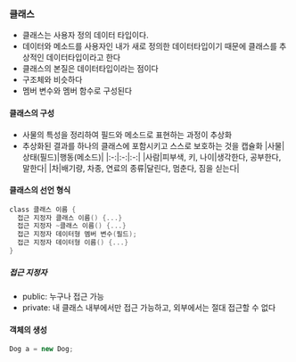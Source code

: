 ### 클래스
- 클래스는 사용자 정의 데이터 타입이다.
- 데이터와 메소드를 사용자인 내가 새로 정의한 데이터타입이기 때문에 클래스를 추상적인 데이터타입이라고 한다
- 클래스의 본질은 데이터타입이라는 점이다
- 구조체와 비슷하다
- 멤버 변수와 멤버 함수로 구성된다

#### 클래스의 구성
- 사물의 특성을 정리하여 필드와 메소드로 표현하는 과정이 추상화
- 추상화된 결과를 하나의 클래스에 포함시키고 스스로 보호하는 것을 캡슐화
|사물|상태(필드)|행동(메소드)|
|:-:|:-:|:-:|
|사람|피부색, 키, 나이|생각한다, 공부한다, 말한다|
|차|배기량, 차종, 연료의 종류|달린다, 멈춘다, 짐을 싣는다|

#### 클래스의 선언 형식
```c
class 클래스 이름 {
  접근 지정자 클래스 이름() {...}
  접근 지정자 ~클래스 이름() {...}
  접근 지정자 데이터형 멤버 변수(필드);
  접근 지정자 데이터형 이름() {...}
}
```

##### 접근 지정자
- public: 누구나 접근 가능
- private: 내 클래스 내부에서만 접근 가능하고, 외부에서는 절대 접근할 수 없다

#### 객체의 생성
```c#
Dog a = new Dog;
```
